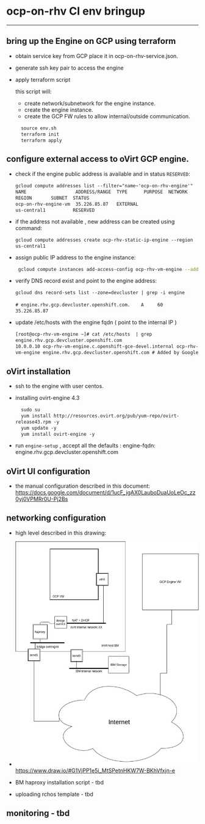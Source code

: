 # ocp-on-rhv CI  env bringup

---

## bring up the Engine on GCP using terraform

- obtain service key from GCP place it in ocp-on-rhv-service.json.
- generate ssh key pair to access the engine
- apply terraform script

  this script will:
  - create network/subnetwork for the engine instance.
  - create the engine instance.
  - create the GCP FW rules to allow internal/outside communication.

  ```shell
    source env.sh
    terraform init
    terraform apply
  ```


## configure  external access to oVirt GCP engine.

- check if the engine public address is available and in status `RESERVED`:

  ```shell
  gcloud compute addresses list --filter="name~'ocp-on-rhv-engine'"
  NAME                  ADDRESS/RANGE  TYPE      PURPOSE  NETWORK  REGION       SUBNET  STATUS
  ocp-on-rhv-engine-vm  35.226.85.87   EXTERNAL                    us-central1          RESERVED

- if the address not available , new address can be created using command:
  ```
  gcloud compute addresses create ocp-rhv-static-ip-engine --region us-central1
  ```

- assign public IP address to the engine instance:

  ```bash
   gcloud compute instances add-access-config ocp-rhv-vm-engine --address  35.226.85.87 --zone us-central1-c
  ```

- verify DNS record exist and point to the engine address:

  ```shell
  gcloud dns record-sets list --zone=devcluster | grep -i engine

  # engine.rhv.gcp.devcluster.openshift.com.    A     60     35.226.85.87
  ```

- update /etc/hosts with the engine fqdn ( point to the internal IP )

  ```shell
  [root@ocp-rhv-vm-engine ~]# cat /etc/hosts  | grep engine.rhv.gcp.devcluster.openshift.com
  10.0.0.10 ocp-rhv-vm-engine.c.openshift-gce-devel.internal ocp-rhv-vm-engine engine.rhv.gcp.devcluster.openshift.com # Added by Google
  ```



## oVirt installation

- ssh to the engine with user centos.
- installing ovirt-engine 4.3
  ```
    sudo su
    yum install http://resources.ovirt.org/pub/yum-repo/ovirt-release43.rpm -y
    yum update -y
    yum install ovirt-engine -y
  ```

- run `engine-setup` , accept all the defaults :
    engine-fqdn: engine.rhv.gcp.devcluster.openshift.com

## oVirt UI configuration
- the manual configuration described in this document:
  https://docs.google.com/document/d/1ucF_jgAX0LauboDuaUoLeOc_zz0yj0VPMRr0U-Pj2Bs


## networking configuration
-  high level described in this drawing:
-  ![GitHub Logo](ocp-on-rhv-bm.png)
    https://www.draw.io/#G1VjPP1e5i_MtSPetnHKW7W-BKhVfxjn-e

- BM haproxy installation script - tbd
- uploading rchos template  - tbd
## monitoring - tbd